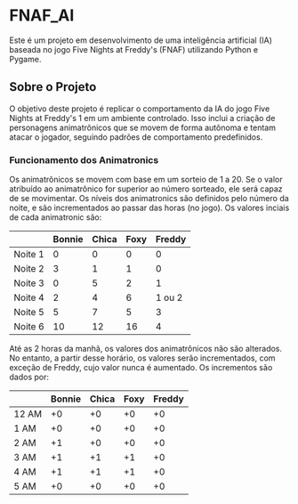 # FNAF_AI

Este é um projeto em desenvolvimento de uma inteligência artificial (IA) baseada no jogo Five Nights at Freddy's (FNAF) utilizando Python e Pygame.

## Sobre o Projeto
O objetivo deste projeto é replicar o comportamento da IA do jogo Five Nights at Freddy's 1 em um ambiente controlado. Isso inclui a criação de personagens animatrônicos que se movem de forma autônoma e tentam atacar o jogador, seguindo padrões de comportamento predefinidos.

### Funcionamento dos Animatronics
Os animatrônicos se movem com base em um sorteio de 1 a 20. Se o valor atribuído ao animatrônico for superior ao número sorteado, ele será capaz de se movimentar.
Os níveis dos animatronics são definidos pelo número da noite, e são incrementados ao passar das horas (no jogo).
Os valores inciais de cada animatronic são:

|         | Bonnie | Chica | Foxy | Freddy |
|---------|--------|-------|------|--------|
| Noite 1 | 0      | 0     | 0    | 0      |
| Noite 2 | 3      | 1     | 1    | 0      |
| Noite 3 | 0      | 5|2| 1      |
| Noite 4 | 2      |4|6| 1 ou 2 |
| Noite 5 | 5      |7|5|3|
| Noite 6 | 10     |12|16|4|

Até as 2 horas da manhã, os valores dos animatrônicos não são alterados. No entanto, a partir desse horário, os valores serão incrementados, com exceção de Freddy, cujo valor nunca é aumentado.
Os incrementos são dados por:

|       | Bonnie | Chica | Foxy | Freddy |
|-------|------|-----|----|------|
| 12 AM | +0   | +0  | +0 | +0   |
| 1 AM  | +0   | +0  | +0 | +0   |
| 2 AM  | +1   | +0  | +0 | +0   |
| 3 AM  | +1   | +1  | +1 | +0   |
| 4 AM  | +1   | +1  | +1 | +0     |
| 5 AM    | +0     | +0    | +0   | +0     |




